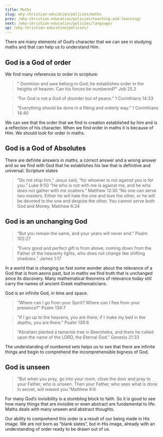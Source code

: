 ```yaml
---
title: Maths
slug: why-christian-education/policies/maths
prev: /why-christian-education/policies/teaching-and-learning/
next: /why-christian-education/policies/language/
up: /why-christian-education/policies/
---
```


There are many elements of God’s character that we can see in studying maths and that can help us to understand Him.
## God is a God of order

We find many references to order in scripture:

 >   ” Dominion and awe belong to God; he establishes order in the heights of heaven. Can his forces be numbered?” Job 25.2

 >   “For God is not a God of disorder but of peace.” 1 Corinthians 14:33

 >   “Everything should be done in a fitting and orderly way.” 1 Corinthians 14:40

We can see that the order that we find in creation established by him and is a reflection of his character. When we find order in maths it is because of Him. We should look for order in maths.
## God is a God of Absolutes

There are definite answers in maths, a correct answer and a wrong answer and so we find with God that he establishes his law that is definitive and universal. Scripture states

 >   “Do not stop him,” Jesus said, “for whoever is not against you is for you.” Luke 9:50
 >   “He who is not with me is against me, and he who does not gather with me scatters.” Matthew 12:30
 >   “No one can serve two masters. Either he will hate the one and love the other, or he will be devoted to the one and despise the other. You cannot serve both God and Money. Matthew 6:24

## God is an unchanging God

 >   “But you remain the same, and your years will never end.” Psalm 102:27

 >   “Every good and perfect gift is from above, coming down from the Father of the heavenly lights, who does not change like shifting shadows.” James 1:17

In a world that is changing so fast some wonder about the relevance of a God that is from aeons past, but in maths we find truth that is unchanged since its discovery. Many mathematical theorems of relevance today still carry the names of ancient Greek mathematicians.

God is an infinite God, in time and space.

 >   “Where can I go from your Spirit? Where can I flee from your presence?” Psalm 139:7

 >   “If I go up to the heavens, you are there; if I make my bed in the depths, you are there.” Psalm 139:8

 >   “Abraham planted a tamarisk tree in Beersheba, and there he called upon the name of the LORD, the Eternal God.” Genesis 21:33

The understanding of numbered sets helps us to see that there are infinite things and begin to comprehend the incomprehensible bigness of God.
## God is unseen

 >   “But when you pray, go into your room, close the door and pray to your Father, who is unseen. Then your Father, who sees what is done in secret, will reward you.”Matthew 6:6

For many God’s invisibility is a stumbling block to faith. So it is good to see how many things that are invisible or even abstract are fundamental to life. Maths deals with many unseen and abstract thoughts.

Our ability to comprehend this order is a result of our being made in His image. We are not born as “blank slates”, but in His image, already with an understanding of order ready to be drawn out of us.
